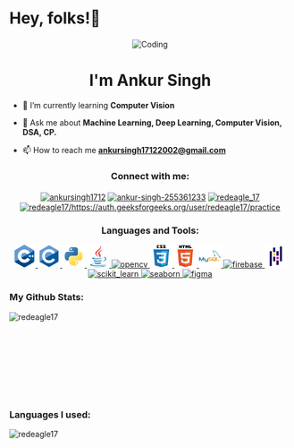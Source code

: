 <h1 align="left">Hey, folks!👋</h1>
<div align="center"><img align="center" alt="Coding" width="500" padding="400" src="https://i.pinimg.com/originals/8b/35/fe/8b35fef55fba1a201c9c7a11d3ec3d64.gif"></div>
<h1 align="center">I'm Ankur Singh</h1>




- 🌱 I’m currently learning **Computer Vision**

- 💬 Ask me about **Machine Learning, Deep Learning, Computer Vision, DSA, CP.**

- 📫 How to reach me **ankursingh17122002@gmail.com**

<h3 align="center">Connect with me:</h3>
<p align="center">
<a href="https://twitter.com/ankursingh1712" target="blank"><img align="center" src="https://raw.githubusercontent.com/rahuldkjain/github-profile-readme-generator/master/src/images/icons/Social/twitter.svg" alt="ankursingh1712" height="30" width="40" /></a>
<a href="https://linkedin.com/in/ankur-singh-255361233" target="blank"><img align="center" src="https://raw.githubusercontent.com/rahuldkjain/github-profile-readme-generator/master/src/images/icons/Social/linked-in-alt.svg" alt="ankur-singh-255361233" height="30" width="40" /></a>
<a href="https://www.codechef.com/users/redeagle_17" target="blank"><img align="center" src="https://cdn.jsdelivr.net/npm/simple-icons@3.1.0/icons/codechef.svg" alt="redeagle_17" height="30" width="40" /></a>
<a href="https://auth.geeksforgeeks.org/user/redeagle17/https://auth.geeksforgeeks.org/user/redeagle17/practice" target="blank"><img align="center" src="https://raw.githubusercontent.com/rahuldkjain/github-profile-readme-generator/master/src/images/icons/Social/geeks-for-geeks.svg" alt="redeagle17/https://auth.geeksforgeeks.org/user/redeagle17/practice" height="30" width="40" /></a>
</p>

<h3 align="center">Languages and Tools:</h3>
<p align="center"> <a href="https://www.w3schools.com/cpp/" target="_blank" rel="noreferrer"> <img src="https://raw.githubusercontent.com/devicons/devicon/master/icons/cplusplus/cplusplus-original.svg" alt="cplusplus" width="40" height="40"/> </a>
<a href="https://www.cprogramming.com/" target="_blank" rel="noreferrer"> <img src="https://raw.githubusercontent.com/devicons/devicon/master/icons/c/c-original.svg" alt="c" width="40" height="40"/> </a>  
<a href="https://www.python.org" target="_blank" rel="noreferrer"> <img src="https://raw.githubusercontent.com/devicons/devicon/master/icons/python/python-original.svg" alt="python" width="40" height="40"/> </a>
<a href="https://www.java.com" target="_blank" rel="noreferrer"> <img src="https://raw.githubusercontent.com/devicons/devicon/master/icons/java/java-original.svg" alt="java" width="40" height="40"/> </a> 
<a href="https://opencv.org/" target="_blank" rel="noreferrer"> <img src="https://www.vectorlogo.zone/logos/opencv/opencv-icon.svg" alt="opencv" width="40" height="40"/> </a>
<a href="https://www.w3schools.com/css/" target="_blank" rel="noreferrer"> <img src="https://raw.githubusercontent.com/devicons/devicon/master/icons/css3/css3-original-wordmark.svg" alt="css3" width="40" height="40"/> </a> 
<a href="https://www.w3.org/html/" target="_blank" rel="noreferrer"> <img src="https://raw.githubusercontent.com/devicons/devicon/master/icons/html5/html5-original-wordmark.svg" alt="html5" width="40" height="40"/> </a> 
<a href="https://www.mysql.com/" target="_blank" rel="noreferrer"> <img src="https://raw.githubusercontent.com/devicons/devicon/master/icons/mysql/mysql-original-wordmark.svg" alt="mysql" width="40" height="40"/> </a> 
<a href="https://firebase.google.com/" target="_blank" rel="noreferrer"> <img src="https://www.vectorlogo.zone/logos/firebase/firebase-icon.svg" alt="firebase" width="40" height="40"/> </a>  
<a href="https://pandas.pydata.org/" target="_blank" rel="noreferrer"> <img src="https://raw.githubusercontent.com/devicons/devicon/2ae2a900d2f041da66e950e4d48052658d850630/icons/pandas/pandas-original.svg" alt="pandas" width="40" height="40"/> </a>  
<a href="https://scikit-learn.org/" target="_blank" rel="noreferrer"> <img src="https://upload.wikimedia.org/wikipedia/commons/0/05/Scikit_learn_logo_small.svg" alt="scikit_learn" width="40" height="40"/> </a> <a href="https://seaborn.pydata.org/" target="_blank" rel="noreferrer"> <img src="https://seaborn.pydata.org/_images/logo-mark-lightbg.svg" alt="seaborn" width="40" height="40"/> </a>  </a> 
<a href="https://www.figma.com/" target="_blank" rel="noreferrer"> <img src="https://www.vectorlogo.zone/logos/figma/figma-icon.svg" alt="figma" width="40" height="40"/> </a>
</p>

<h3 align="left">My Github Stats:</h3>
<div><p>&nbsp;<img align="left" src="https://github-readme-stats.vercel.app/api?username=redeagle17&show_icons=true&locale=en" alt="redeagle17" /></p></div>
<br/>
<br/>
<br/>
<br/>
<br/>
<br/>
<br/>
<h3 align="left">Languages I used:</h3>
<div><p><img align="left" src="https://github-readme-stats.vercel.app/api/top-langs?username=redeagle17&show_icons=true&locale=en&layout=compact" alt="redeagle17" /></p></div>

